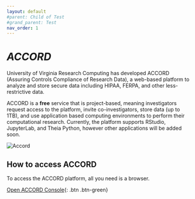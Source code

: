 ```yaml
---
layout: default
#parent: Child of Test
#grand_parent: Test
nav_order: 1
---
```


# ***ACCORD***

University of Virginia Research Computing has developed ACCORD (Assuring Controls Compliance of Research Data), a web-based platform to analyze and store secure data including HIPAA, FERPA, and other less-restrictive data. 

ACCORD is a **free** service that is project-based, meaning investigators request access to the platform, invite co-investigators, store data (up to 1TB), and use application based computing environments to perform their computational research. Currently, the platform supports RStudio, JupyterLab, and Theia Python, however other applications will be added soon. 

![Accord](/assets/img/accord_demo.png)

## How to access ACCORD


To access the ACCORD platform, all you need is a browser. 


[Open ACCORD Console](https://accord.uvarc.io/){: .btn .btn-green}



